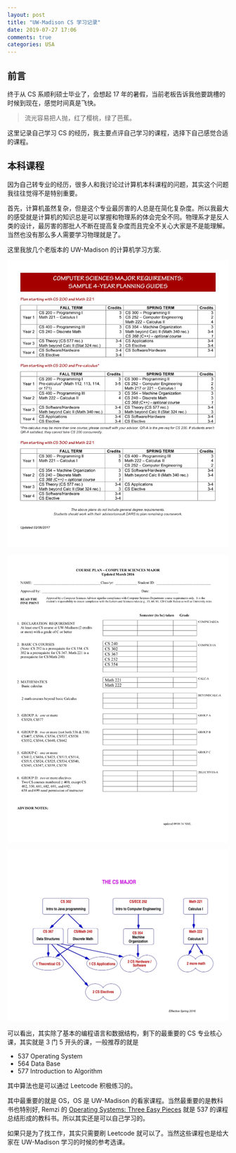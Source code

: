 ```yaml
---
layout: post
title: "UW-Madison CS 学习记录"
date: 2019-07-27 17:06
comments: true
categories: USA
---
```


## 前言

终于从 CS 系顺利硕士毕业了，会想起 17 年的暑假，当前老板告诉我他要跳槽的时候到现在，感觉时间真是飞快。

> 流光容易把人抛，红了樱桃，绿了芭蕉。

这里记录自己学习 CS 的经历，我主要点评自己学习的课程，选择下自己感觉合适的课程。

<!--more-->

## 本科课程

因为自己转专业的经历，很多人和我讨论过计算机本科课程的问题，其实这个问题我往往觉得不是特别重要。

首先，计算机虽然复杂，但是这个专业最厉害的人总是在简化复杂度。所以我最大的感受就是计算机的知识总是可以掌握和物理系的体会完全不同。物理系才是反人类的设计，最厉害的那批人不断在提高复杂度而且完全不关心大家是不是能理解。当然也没有那么多人需要学习物理就是了。

这里我放几个老版本的 UW-Madison 的计算机学习方案.

![CS_sample_plans](/images/uwm_CS/CS_sample_plans.jpg)

![coursePlanForm fall 2016](/images/uwm_CS/coursePlanForm.jpg)

![CS Major Diagram_March 2016](/images/uwm_CS/CSMajorDiagram.jpg)



可以看出，其实除了基本的编程语言和数据结构，剩下的最重要的 CS 专业核心课，其实就是 3 门 5 开头的课，一般推荐的就是 

* 537 Operating System
* 564 Data Base
* 577 Introduction to Algorithm

其中算法也是可以通过 Leetcode 积极练习的。

其中最重要的就是 OS，OS 是 UW-Madison 的看家课程。当然最重要的是教科书也特别好, Remzi 的 [Operating Systems: Three Easy Pieces](http://pages.cs.wisc.edu/~remzi/OSTEP/) 就是 537 的课程总结形成的教科书。所以其实还是可以自己学习的。

如果只是为了找工作，其实只需要刷 Leetcode 就可以了。当然这些课程也是给大家在 UW-Madison 学习的时候的参考选课。